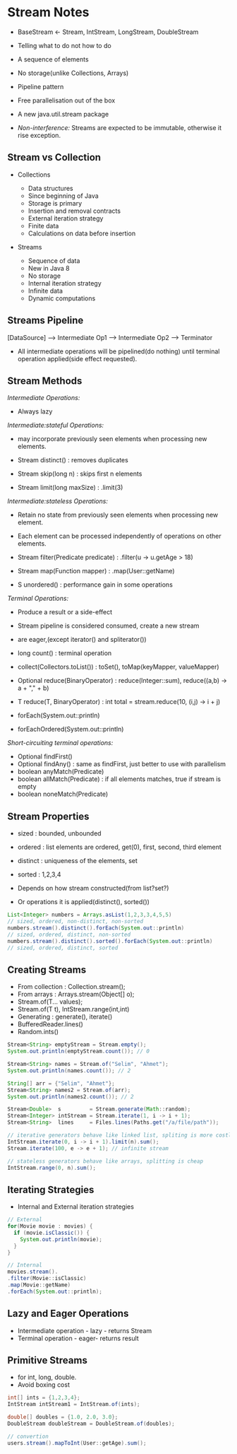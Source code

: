 # Stream Notes

- BaseStream <- Stream, IntStream, LongStream, DoubleStream
- Telling what to do not how to do

- A sequence of elements
- No storage(unlike Collections, Arrays)
- Pipeline pattern
- Free parallelisation out of the box
- A new java.util.stream package

- *Non-interference:* Streams are expected to be immutable, otherwise it rise exception.

## Stream vs Collection

* Collections
  - Data structures
  - Since beginning of Java
  - Storage is primary
  - Insertion and removal contracts
  - External iteration strategy
  - Finite data
  - Calculations on data before insertion

* Streams
  - Sequence of data
  - New in Java 8
  - No storage
  - Internal iteration strategy
  - Infinite data
  - Dynamic computations

## Streams Pipeline

[DataSource] --> Intermediate Op1 --> Intermediate Op2 --> Terminator

- All intermediate operations will be pipelined(do nothing) until terminal
  operation applied(side effect requested).

## Stream Methods

*Intermediate Operations:*
- Always lazy

*Intermediate:stateful Operations:*
- may incorporate previously seen elements when processing new elements.

- Stream distinct()           : removes duplicates
- Stream skip(long n)         : skips first n elements
- Stream limit(long maxSize)  : .limit(3)

*Intermediate:stateless Operations:*
- Retain no state from previously seen elements when processing new element.
- Each element can be processed independently of operations on other elements.

- Stream filter(Predicate predicate) : .filter(u -> u.getAge > 18)
- Stream map(Function mapper)        : .map(User::getName)
- S unordered() : performance gain in some operations

*Terminal Operations:*

- Produce a result or a side-effect
- Stream pipeline is considered consumed, create a new stream
- are eager,(except iterator() and spliterator())

- long count()                    : terminal operation
- collect(Collectors.toList())    : toSet(), toMap(keyMapper, valueMapper)
- Optional reduce(BinaryOperator) : reduce(Integer::sum), reduce((a,b) -> a + "," + b)
- T reduce(T, BinaryOperator)     : int total = stream.reduce(10, (i,j) -> i + j)
- forEach(System.out::println)
- forEachOrdered(System.out::println)

*Short-circuiting terminal operations:*

- Optional findFirst()
- Optional findAny()   : same as findFirst, just better to use with parallelism
- boolean  anyMatch(Predicate)
- boolean  allMatch(Predicate) : if all elements matches, true if stream is empty
- boolean noneMatch(Predicate)

## Stream Properties

- sized    : bounded, unbounded
- ordered  : list elements are ordered, get(0), first, second, third element
- distinct : uniqueness of the elements, set
- sorted   : 1,2,3,4

- Depends on how stream constructed(from list?set?)
- Or operations it is applied(distinct(), sorted())

```java
List<Integer> numbers = Arrays.asList(1,2,3,3,4,5,5)
// sized, ordered, non-distinct, non-sorted
numbers.stream().distinct().forEach(System.out::println)
// sized, ordered, distinct, non-sorted
numbers.stream().distinct().sorted().forEach(System.out::println)
// sized, ordered, distinct, sorted
```

## Creating Streams

- From collection : Collection.stream();
- From arrays     : Arrays.stream(Object[] o);
- Stream.of(T... values);
- Stream.of(T t), IntStream.range(int,int)
- Generating : generate(), iterate()
- BufferedReader.lines()
- Random.ints()

```java
Stream<String> emptyStream = Stream.empty();
System.out.println(emptyStream.count()); // 0

Stream<String> names = Stream.of("Selim", "Ahmet");
System.out.println(names.count()); // 2

String[] arr = {"Selim", "Ahmet"};
Stream<String> names2 = Stream.of(arr);
System.out.println(names2.count()); // 2

Stream<Double>  s         = Stream.generate(Math::random);
Stream<Integer> intStream = Stream.iterate(1, i -> i + 1);
Stream<String>  lines     = Files.lines(Paths.get("/a/file/path"));

// iterative generators behave like linked list, spliting is more costly
IntStream.iterate(0, i -> i + 1).limit(n).sum();
Stream.iterate(100, e -> e + 1); // infinite stream

// stateless generators behave like arrays, splitting is cheap
IntStream.range(0, n).sum();
```

## Iterating Strategies

- Internal and External iteration strategies

```java
// External
for(Movie movie : movies) {
  if (movie.isClassic()) {
    System.out.println(movie);
  }
}

// Internal
movies.stream().
.filter(Movie::isClassic)
.map(Movie::getName)
.forEach(System.out::println);
```

## Lazy and Eager Operations

- Intermediate operation - lazy - returns Stream
- Terminal     operation - eager- returns result

## Primitive Streams

- for int, long, double.
- Avoid boxing cost

```java
int[] ints = {1,2,3,4};
IntStream intStream1 = IntStream.of(ints);

double[] doubles = {1.0, 2.0, 3.0};
DoubleStream doubleStream = DoubleStream.of(doubles);

// convertion
users.stream().mapToInt(User::getAge).sum();
```
